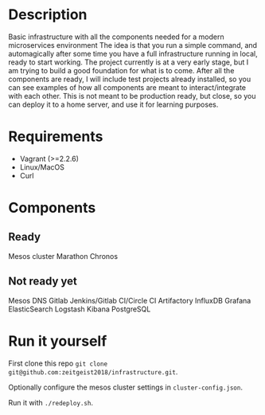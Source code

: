 # Description
Basic infrastructure with all the components needed for a modern microservices environment
The idea is that you run a simple command, and automagically after some time you have a full infrastructure running in local, 
ready to start working.
The project currently is at a very early stage, but I am trying to build a good foundation for what is to come.
After all the components are ready, I will include test projects already installed, so you can see examples of how all
components are meant to interact/integrate with each other.
This is not meant to be production ready, but close, so you can deploy it to a home server, and use it for learning purposes.

# Requirements
* Vagrant (>=2.2.6)
* Linux/MacOS
* Curl

# Components
## Ready
Mesos cluster
Marathon
Chronos

## Not ready yet
Mesos DNS
Gitlab
Jenkins/Gitlab CI/Circle CI
Artifactory
InfluxDB
Grafana
ElasticSearch
Logstash
Kibana
PostgreSQL

# Run it yourself
First clone this repo
`git clone git@github.com:zeitgeist2018/infrastructure.git`.

Optionally configure the mesos cluster settings in `cluster-config.json`.

Run it with `./redeploy.sh`. 
